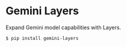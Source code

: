 # Gemini Layers

Expand Gemini model capabilities with Layers.

```
$ pip install gemini-layers
```

